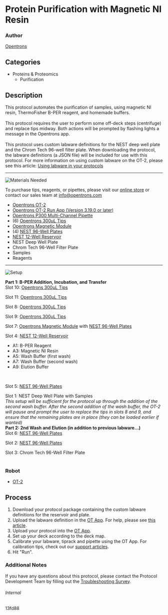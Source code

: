 # Protein Purification with Magnetic NI Resin

### Author
[Opentrons](https://opentrons.com/)

## Categories
* Proteins & Proteomics
	* Purification


## Description
This protocol automates the purification of samples, using magnetic NI resin, ThermoFisher B-PER reagent, and homemade buffers.</br>
</br>
This protocol requires the user to perform some off-deck steps (centrifuge) and replace tips midway. Both actions will be prompted by flashing lights a message in the Opentrons app.</br>
</br>
This protocol uses custom labware definitions for the NEST deep well plate and the Chrom Tech 96-well filter plate. When downloading the protocol, the labware definitions (a JSON file) will be included for use with this protocol. For more information on using custom labware on the OT-2, please see this article: [Using labware in your protocols](https://support.opentrons.com/en/articles/3136506-using-labware-in-your-protocols)


---
![Materials Needed](https://s3.amazonaws.com/opentrons-protocol-library-website/custom-README-images/001-General+Headings/materials.png)

To purchase tips, reagents, or pipettes, please visit our [online store](https://shop.opentrons.com/) or contact our sales team at [info@opentrons.com](mailto:info@opentrons.com)

* [Opentrons OT-2](https://shop.opentrons.com/collections/ot-2-robot/products/ot-2)
* [Opentrons OT-2 Run App (Version 3.19.0 or later)](https://opentrons.com/ot-app/)
* [Opentrons P300 Multi-Channel Pipette](https://shop.opentrons.com/collections/ot-2-pipettes)
* (6) [Opentrons 300µL Tips](https://shop.opentrons.com/collections/opentrons-tips/products/opentrons-300ul-tips)
* [Opentrons Magnetic Module](https://shop.opentrons.com/collections/hardware-modules/products/magdeck)
* (4) [NEST 96-Well Plates](https://shop.opentrons.com/collections/verified-labware/products/nest-0-1-ml-96-well-pcr-plate-full-skirt)
* [NEST 12-Well Reservoir](https://shop.opentrons.com/collections/verified-labware/products/nest-12-well-reservoir-15-ml)
* NEST Deep Well Plate
* Chrom Tech 96-Well Filter Plate
* Samples
* Reagents



---
![Setup](https://s3.amazonaws.com/opentrons-protocol-library-website/custom-README-images/001-General+Headings/Setup.png)

**Part 1: B-PER Addition, Incubation, and Transfer**</br>
Slot 10: [Opentrons 300µL Tips](https://shop.opentrons.com/collections/opentrons-tips/products/opentrons-300ul-tips)

Slot 11: [Opentrons 300µL Tips](https://shop.opentrons.com/collections/opentrons-tips/products/opentrons-300ul-tips)

Slot 8: [Opentrons 300µL Tips](https://shop.opentrons.com/collections/opentrons-tips/products/opentrons-300ul-tips)

Slot 9: [Opentrons 300µL Tips](https://shop.opentrons.com/collections/opentrons-tips/products/opentrons-300ul-tips)

Slot 7: [Opentrons Magnetic Module](https://shop.opentrons.com/collections/hardware-modules/products/magdeck) with [NEST 96-Well Plates](https://shop.opentrons.com/collections/verified-labware/products/nest-0-1-ml-96-well-pcr-plate-full-skirt)

Slot 4: [NEST 12-Well Reservoir](https://shop.opentrons.com/collections/verified-labware/products/nest-12-well-reservoir-15-ml)</br>
* A1: B-PER Reagent
* A3: Magnetic NI Resin
* A5: Wash Buffer (first wash)
* A7: Wash Buffer (second wash)
* A9: Elution Buffer
</br>

Slot 5: [NEST 96-Well Plates](https://shop.opentrons.com/collections/verified-labware/products/nest-0-1-ml-96-well-pcr-plate-full-skirt)

Slot 1: NEST Deep Well Plate with Samples
</br>
*This setup will be sufficient for the protocol up through the addition of the second wash buffer. After the second addition of the wash buffer, the OT-2 will pause and prompt the user to replace the tips in slots 8 and 9, and ensure that the remaining plates are in place (they can be loaded earlier if wanted)*
</br>
**Part 2: 2nd Wash and Elution (in addition to previous labware...)**</br>
Slot 6: [NEST 96-Well Plates](https://shop.opentrons.com/collections/verified-labware/products/nest-0-1-ml-96-well-pcr-plate-full-skirt)

Slot 2: [NEST 96-Well Plates](https://shop.opentrons.com/collections/verified-labware/products/nest-0-1-ml-96-well-pcr-plate-full-skirt)

Slot 3: Chrom Tech 96-Well Filter Plate
</br>
</br>


### Robot
* [OT-2](https://opentrons.com/ot-2)

## Process

1. Download your protocol package containing the custom labware definitions for the reservoir and plate.
2. Upload the labware definition in the [OT App](https://opentrons.com/ot-app). For help, please see [this article](https://support.opentrons.com/en/articles/3136506-using-labware-in-your-protocols).
3. Upload your protocol into the [OT App](https://opentrons.com/ot-app).
4. Set up your deck according to the deck map.
5. Calibrate your labware, tiprack and pipette using the OT App. For calibration tips, check out our [support articles](https://support.opentrons.com/en/collections/1559720-guide-for-getting-started-with-the-ot-2).
6. Hit "Run".

### Additional Notes
If you have any questions about this protocol, please contact the Protocol Development Team by filling out the [Troubleshooting Survey](https://protocol-troubleshooting.paperform.co/).

###### Internal
13fd88

